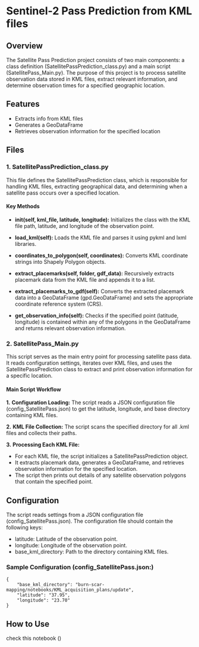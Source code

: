 # Sentinel-2 Pass Prediction from KML files

## Overview
The Satellite Pass Prediction project consists of two main components: a class definition (SatellitePassPrediction_class.py) and a main script (SatellitePass_Main.py). The purpose of this project is to process satellite observation data stored in KML files, extract relevant information, and determine observation times for a specified geographic location.

## Features
- Extracts info from KML files
- Generates a GeoDataFrame
- Retrieves observation information for the specified location


## Files
### **1.** SatellitePassPrediction_class.py
This file defines the SatellitePassPrediction class, which is responsible for handling KML files, extracting geographical data, and determining when a satellite pass occurs over a specified location.

#### Key Methods
- **__init__(self, kml_file, latitude, longitude):** Initializes the class with the KML file path, latitude, and longitude of the observation point.

- **load_kml(self):** Loads the KML file and parses it using pykml and lxml libraries.

- **coordinates_to_polygon(self, coordinates):** Converts KML coordinate strings into Shapely Polygon objects.

- **extract_placemarks(self, folder, gdf_data):** Recursively extracts placemark data from the KML file and appends it to a list.

- **extract_placemarks_to_gdf(self):** Converts the extracted placemark data into a GeoDataFrame (gpd.GeoDataFrame) and sets the appropriate coordinate reference system (CRS).

- **get_observation_info(self):** Checks if the specified point (latitude, longitude) is contained within any of the polygons in the GeoDataFrame and returns relevant observation information.

### **2.** SatellitePass_Main.py
This script serves as the main entry point for processing satellite pass data. It reads configuration settings, iterates over KML files, and uses the SatellitePassPrediction class to extract and print observation information for a specific location.

#### Main Script Workflow
**1.** **Configuration Loading:** The script reads a JSON configuration file (config_SatellitePass.json) to get the latitude, longitude, and base directory containing KML files.

**2.** **KML File Collection:** The script scans the specified directory for all .kml files and collects their paths.

**3.** **Processing Each KML File:**

- For each KML file, the script initializes a SatellitePassPrediction object.
- It extracts placemark data, generates a GeoDataFrame, and retrieves observation information for the specified location.
- The script then prints out details of any satellite observation polygons that contain the specified point.

## Configuration
The script reads settings from a JSON configuration file (config_SatellitePass.json). The configuration file should contain the following keys:
- latitude: Latitude of the observation point.
- longitude: Longitude of the observation point.
- base_kml_directory: Path to the directory containing KML files.

### Sample Configuration (config_SatellitePass.json:)
```
{
    "base_kml_directory": "burn-scar-mapping/notebooks/KML_acquisition_plans/update",
    "latitude": "37.95",
    "longitude": "23.70"
}
```

## How to Use
check this notebook ()